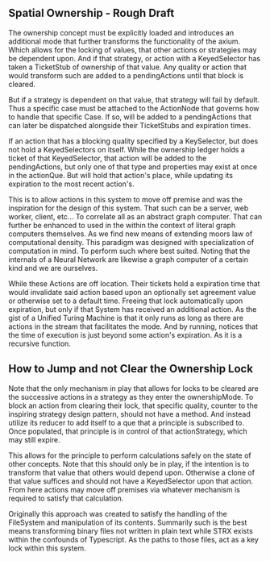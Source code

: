 ## Spatial Ownership - Rough Draft
The ownership concept must be explicitly loaded and introduces an additional mode that further transforms the functionality of the axium. Which allows for the locking of values, that other actions or strategies may be dependent upon. And if that strategy, or action with a KeyedSelector has taken a TicketStub of ownership of that value. Any quality or action that would transform such are added to a pendingActions until that block is cleared.

But if a strategy is dependent on that value, that strategy will fail by default. Thus a specific case must be attached to the ActionNode that governs how to handle that specific Case. If so, will be added to a pendingActions that can later be dispatched alongside their TicketStubs and expiration times.

If an action that has a blocking quality specified by a KeySelector, but does not hold a KeyedSelectors on itself. While the ownership ledger holds a ticket of that KeyedSelector, that action will be added to the pendingActions, but only one of that type and properties may exist at once in the actionQue. But will hold that action's place, while updating its expiration to the most recent action's.

This is to allow actions in this system to move off premise and was the inspiration for the design of this system. That such can be a server, web worker, client, etc... To correlate all as an abstract graph computer. That can further be enhanced to used in the within the context of literal graph computers themselves. As we find new means of extending moors law of computational density. This paradigm was designed with specialization of computation in mind. To perform such where best suited. Noting that the internals of a Neural Network are likewise a graph computer of a certain kind and we are ourselves.

While these Actions are off location. Their tickets hold a expiration time that would invalidate said action based upon an optionally set agreement value or otherwise set to a default time. Freeing that lock automatically upon expiration, but only if that System has received an additional action. As the gist of a Unified Turing Machine is that it only runs as long as there are actions in the stream that facilitates the mode. And by running, notices that the time of execution is just beyond some action's expiration. As it is a recursive function.

## How to Jump and not Clear the Ownership Lock
Note that the only mechanism in play that allows for locks to be cleared are the successive actions in a strategy as they enter the ownershipMode. To block an action from clearing their lock, that specific quality, counter to the inspiring strategy design pattern, should not have a method. And instead utilize its reducer to add itself to a que that a principle is subscribed to. Once populated, that principle is in control of that actionStrategy, which may still expire.

This allows for the principle to perform calculations safely on the state of other concepts. Note that this should only be in play, if the intention is to transform that value that others would depend upon. Otherwise a clone of that value suffices and should not have a KeyedSelector upon that action. From here actions may move off premises via whatever mechanism is required to satisfy that calculation.

Originally this approach was created to satisfy the handling of the FileSystem and manipulation of its contents. Summarily such is the best means transforming binary files not written in plain text while STRX exists within the confounds of Typescript. As the paths to those files, act as a key lock within this system.